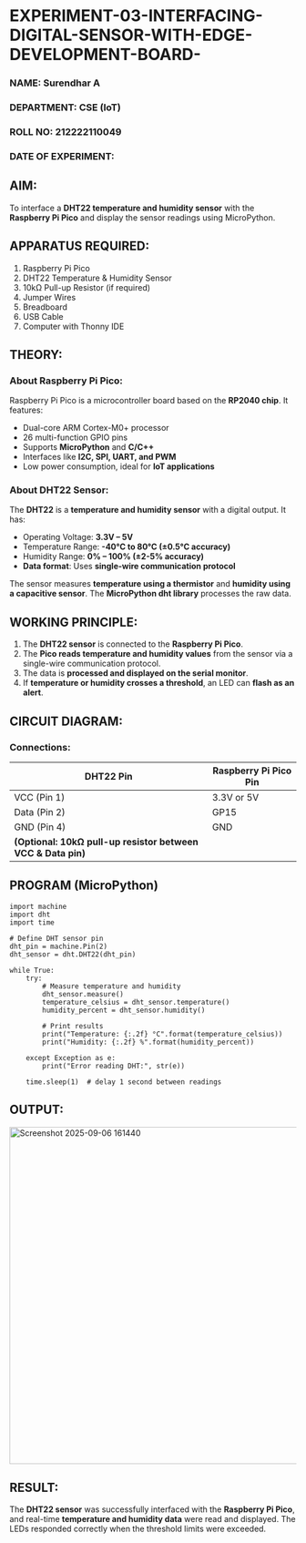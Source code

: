 # EXPERIMENT-03-INTERFACING-DIGITAL-SENSOR-WITH-EDGE-DEVELOPMENT-BOARD-
 

### **NAME:**  Surendhar A
### **DEPARTMENT:**  CSE (IoT)
### **ROLL NO:**  212222110049
### **DATE OF EXPERIMENT:**  


## **AIM:**  
To interface a **DHT22 temperature and humidity sensor** with the **Raspberry Pi Pico** and display the sensor readings using MicroPython.

## **APPARATUS REQUIRED:**  
1. Raspberry Pi Pico  
2. DHT22 Temperature & Humidity Sensor  
3. 10kΩ Pull-up Resistor (if required)  
4. Jumper Wires  
5. Breadboard  
6. USB Cable  
7. Computer with Thonny IDE  

## **THEORY:**  
### **About Raspberry Pi Pico:**  
Raspberry Pi Pico is a microcontroller board based on the **RP2040 chip**. It features:  
- Dual-core ARM Cortex-M0+ processor  
- 26 multi-function GPIO pins  
- Supports **MicroPython** and **C/C++**  
- Interfaces like **I2C, SPI, UART, and PWM**  
- Low power consumption, ideal for **IoT applications**  

### **About DHT22 Sensor:**  
The **DHT22** is a **temperature and humidity sensor** with a digital output. It has:  
- Operating Voltage: **3.3V – 5V**  
- Temperature Range: **-40°C to 80°C (±0.5°C accuracy)**  
- Humidity Range: **0% – 100% (±2-5% accuracy)**  
- **Data format**: Uses **single-wire communication protocol**  

The sensor measures **temperature using a thermistor** and **humidity using a capacitive sensor**. The **MicroPython dht library** processes the raw data.

## **WORKING PRINCIPLE:**  
1. The **DHT22 sensor** is connected to the **Raspberry Pi Pico**.  
2. The **Pico reads temperature and humidity values** from the sensor via a single-wire communication protocol.  
3. The data is **processed and displayed on the serial monitor**.  
4. If **temperature or humidity crosses a threshold**, an LED can **flash as an alert**.  

## **CIRCUIT DIAGRAM:**  
### **Connections:**  

| DHT22 Pin | Raspberry Pi Pico Pin |
|-----------|----------------------|
| VCC (Pin 1) | 3.3V or 5V |
| Data (Pin 2) | GP15 |
| GND (Pin 4) | GND |
| **(Optional: 10kΩ pull-up resistor between VCC & Data pin)** | |

## **PROGRAM (MicroPython)**  
```
import machine
import dht
import time

# Define DHT sensor pin
dht_pin = machine.Pin(2)
dht_sensor = dht.DHT22(dht_pin)

while True:
    try:
        # Measure temperature and humidity
        dht_sensor.measure()
        temperature_celsius = dht_sensor.temperature()
        humidity_percent = dht_sensor.humidity()

        # Print results
        print("Temperature: {:.2f} °C".format(temperature_celsius))
        print("Humidity: {:.2f} %".format(humidity_percent))

    except Exception as e:
        print("Error reading DHT:", str(e))

    time.sleep(1)  # delay 1 second between readings
```

## **OUTPUT:**  

<img width="1365" height="592" alt="Screenshot 2025-09-06 161440" src="https://github.com/user-attachments/assets/2c6318cc-81ca-4f01-9b99-578524b6294a" />


## **RESULT:**  
The **DHT22 sensor** was successfully interfaced with the **Raspberry Pi Pico**, and real-time **temperature and humidity data** were read and displayed. The LEDs responded correctly when the threshold limits were exceeded.
